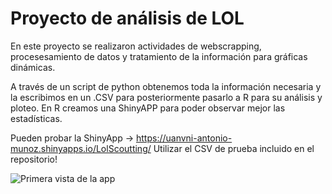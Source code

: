 # Proyecto de análisis de LOL
En este proyecto se realizaron actividades de webscrapping, procesesamiento de datos y tratamiento de la información para gráficas dinámicas.

A través de un script de python obtenemos toda la información necesaria y la escribimos en un .CSV para posteriormente pasarlo a R para su análisis y ploteo.
En R creamos una ShinyAPP para poder observar mejor las estadísticas.

Pueden probar la ShinyApp -> https://uanvni-antonio-munoz.shinyapps.io/LolScoutting/
Utilizar el CSV de prueba incluido en el repositorio!

![Primera vista de la app](https://ibb.co/f1wvhh9)
